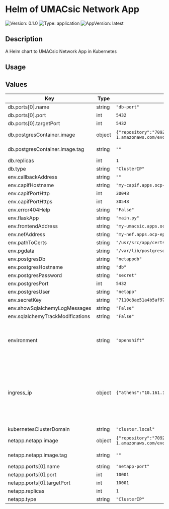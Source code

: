 # Helm of UMACsic Network App

![Version: 0.1.0](https://img.shields.io/badge/Version-0.1.0-informational?style=for-the-badge)
![Type: application](https://img.shields.io/badge/Type-application-informational?style=for-the-badge) 
![AppVersion: latest](https://img.shields.io/badge/AppVersion-latest-informational?style=for-the-badge) 

## Description

A Helm chart to UMACsic Network App in Kubernetes

## Usage

## Values

| Key | Type | Default | Description |
|-----|------|---------|-------------|
| db.ports[0].name | string | `"db-port"` |  |
| db.ports[0].port | int | `5432` |  |
| db.ports[0].targetPort | int | `5432` |  |
| db.postgresContainer.image | object | `{"repository":"709233559969.dkr.ecr.eu-central-1.amazonaws.com/evolved5g:umacsictest-postgres_container","tag":""}` | The docker image repository to use |
| db.postgresContainer.image.tag | string | `""` | @default Chart version |
| db.replicas | int | `1` |  |
| db.type | string | `"ClusterIP"` |  |
| env.callbackAddress | string | `""` |  |
| env.capifHostname | string | `"my-capif.apps.ocp-epg.hi.inet"` |  |
| env.capifPortHttp | int | `30048` |  |
| env.capifPortHttps | int | `30548` |  |
| env.error404Help | string | `"False"` |  |
| env.flaskApp | string | `"main.py"` |  |
| env.frontendAddress | string | `"my-umacsic.apps.ocp-epg.hi.inet"` |  |
| env.nefAddress | string | `"my-nef.apps.ocp-epg.hi.inet"` |  |
| env.pathToCerts | string | `"/usr/src/app/certs"` |  |
| env.pgdata | string | `"/var/lib/postgresql/data"` |  |
| env.postgresDb | string | `"netappdb"` |  |
| env.postgresHostname | string | `"db"` |  |
| env.postgresPassword | string | `"secret"` |  |
| env.postgresPort | int | `5432` |  |
| env.postgresUser | string | `"netapp"` |  |
| env.secretKey | string | `"7110c8ae51a4b5af97be6534caefs0e4bb9bdcb3380af00sr50b23a5d1616bf319bc298105da20fe"` |  |
| env.showSqlalchemyLogMessages | string | `"False"` |  |
| env.sqlalchemyTrackModifications | string | `"False"` |  |
| environment | string | `"openshift"` | The Environment variable. It accepts: 'kuberentes-athens', 'kuberentes-uma', 'openshift' |
| ingress_ip | object | `{"athens":"10.161.1.126","uma":"10.11.23.49"}` | If env: 'kuberentes-athens' or env: 'kuberentes-uma', use the Ip address dude for the kubernetes to your Ingress Controller ej: kubectl -n NAMESPACE_CAPIF get ing s |
| kubernetesClusterDomain | string | `"cluster.local"` |  |
| netapp.netapp.image | object | `{"repository":"709233559969.dkr.ecr.eu-central-1.amazonaws.com/evolved5g:umacsictest-netapp","tag":""}` | The docker image repository to use |
| netapp.netapp.image.tag | string | `""` | @default Chart version |
| netapp.ports[0].name | string | `"netapp-port"` |  |
| netapp.ports[0].port | int | `10001` |  |
| netapp.ports[0].targetPort | int | `10001` |  |
| netapp.replicas | int | `1` |  |
| netapp.type | string | `"ClusterIP"` |  |






